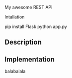 My awesome REST API

Intallation


pip install Flask
python app.py


## Description




## Implementation 


balabalala


